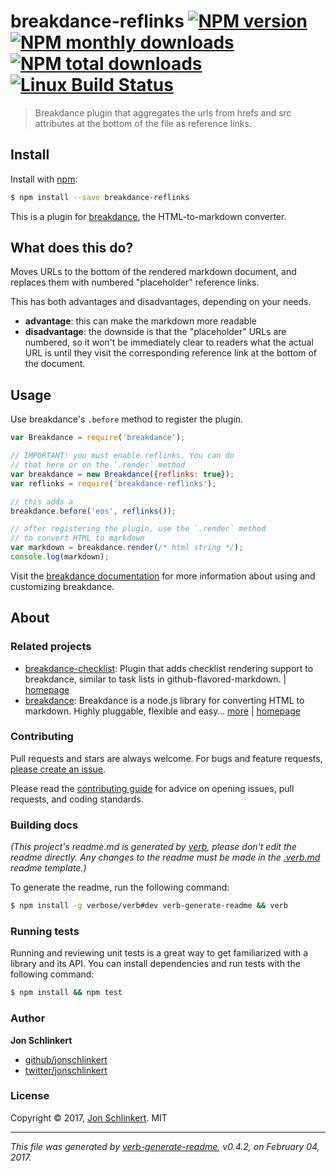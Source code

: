 # breakdance-reflinks [![NPM version](https://img.shields.io/npm/v/breakdance-reflinks.svg?style=flat)](https://www.npmjs.com/package/breakdance-reflinks) [![NPM monthly downloads](https://img.shields.io/npm/dm/breakdance-reflinks.svg?style=flat)](https://npmjs.org/package/breakdance-reflinks)  [![NPM total downloads](https://img.shields.io/npm/dt/breakdance-reflinks.svg?style=flat)](https://npmjs.org/package/breakdance-reflinks) [![Linux Build Status](https://img.shields.io/travis/jonschlinkert/breakdance-reflinks.svg?style=flat&label=Travis)](https://travis-ci.org/jonschlinkert/breakdance-reflinks)

> Breakdance plugin that aggregates the urls from hrefs and src attributes at the bottom of the file as reference links.

## Install

Install with [npm](https://www.npmjs.com/):

```sh
$ npm install --save breakdance-reflinks
```

This is a plugin for [breakdance](http://breakdance.io), the HTML-to-markdown converter.

## What does this do?

Moves URLs to the bottom of the rendered markdown document, and replaces them with numbered "placeholder" reference links.

This has both advantages and disadvantages, depending on your needs.

* **advantage**: this can make the markdown more readable
* **disadvantage**: the downside is that the "placeholder" URLs are numbered, so it won't be immediately clear to readers what the actual URL is until they visit the corresponding reference link at the bottom of the document.

## Usage

Use breakdance's `.before` method to register the plugin.

```js
var Breakdance = require('breakdance');

// IMPORTANT! you must enable reflinks. You can do 
// that here or on the `.render` method
var breakdance = new Breakdance({reflinks: true});
var reflinks = require('breakdance-reflinks');

// this adds a 
breakdance.before('eos', reflinks());

// after registering the plugin, use the `.render` method
// to convert HTML to markdown
var markdown = breakdance.render(/* html string */);
console.log(markdown);
```

Visit the [breakdance documentation](http://breakdance.io) for more information about using and customizing breakdance.

## About

### Related projects

* [breakdance-checklist](https://www.npmjs.com/package/breakdance-checklist): Plugin that adds checklist rendering support to breakdance, similar to task lists in github-flavored-markdown. | [homepage](https://github.com/jonschlinkert/breakdance-checklist "Plugin that adds checklist rendering support to breakdance, similar to task lists in github-flavored-markdown.")
* [breakdance](https://www.npmjs.com/package/breakdance): Breakdance is a node.js library for converting HTML to markdown. Highly pluggable, flexible and easy… [more](http://breakdance.io) | [homepage](http://breakdance.io "Breakdance is a node.js library for converting HTML to markdown. Highly pluggable, flexible and easy to use. It's time for your markup to get down.")

### Contributing

Pull requests and stars are always welcome. For bugs and feature requests, [please create an issue](../../issues/new).

Please read the [contributing guide](.github/contributing.md) for advice on opening issues, pull requests, and coding standards.

### Building docs

_(This project's readme.md is generated by [verb](https://github.com/verbose/verb-generate-readme), please don't edit the readme directly. Any changes to the readme must be made in the [.verb.md](.verb.md) readme template.)_

To generate the readme, run the following command:

```sh
$ npm install -g verbose/verb#dev verb-generate-readme && verb
```

### Running tests

Running and reviewing unit tests is a great way to get familiarized with a library and its API. You can install dependencies and run tests with the following command:

```sh
$ npm install && npm test
```

### Author

**Jon Schlinkert**

* [github/jonschlinkert](https://github.com/jonschlinkert)
* [twitter/jonschlinkert](https://twitter.com/jonschlinkert)

### License

Copyright © 2017, [Jon Schlinkert](https://github.com/jonschlinkert).
MIT

***

_This file was generated by [verb-generate-readme](https://github.com/verbose/verb-generate-readme), v0.4.2, on February 04, 2017._